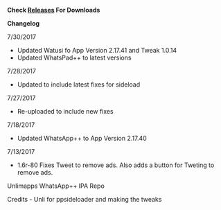 **Check [Releases](https://github.com/JMccormick264/WhatsAppPP/releases) For Downloads**

**Changelog**

7/30/2017
 - Updated Watusi fo App Version 2.17.41 and Tweak 1.0.14
 - Updated WhatsPad++ to latest versions

7/28/2017

 - Updated to include latest fixes for sideload

7/27/2017

 - Re-uploaded to include new fixes

7/18/2017

 - Updated WhatsApp++ to App Version 2.17.40

7/13/2017

 - 1.6r-80 Fixes Tweet to remove ads. Also adds a button for Tweting to remove ads.

Unlimapps WhatsApp++ IPA Repo

Credits - Unli for ppsideloader and making the tweaks